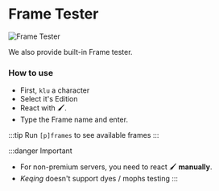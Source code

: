 # Frame Tester

![Frame Tester](https://cdn.discordapp.com/attachments/867945490786959382/942425919535071282/frametestermanually.gif ':size=100%')

We also provide built-in Frame tester.

### How to use
- First, `klu` a character
- Select it's Edition
- React with 🖌️.
- Type the Frame name and enter.

:::tip
Run `[p]frames` to see available frames
:::

:::danger Important
- For non-premium servers, you need to react 🖌️ **manually**.
- *Keqing* doesn't support dyes / mophs testing
:::
